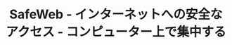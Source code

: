 ---
title: SafeWeb - インターネットへの安全なアクセス - コンピューター上で集中する
meta:
    description: SafeWebは、コンピューターとインターネット上に安全な環境を作成して、勉強や仕事に集中するのに役立ちます。
    image: /static/img/safeweb-app-tracking.jpg
header:
    part1: インターネットへの安全なアクセス
    part2: コンピューター上で集中する
    part3: とてもシンプル！
    part4: スマートフォンをクラウドで開き、フォーカスモードをオンにするだけで、職場や学校の時間帯に不適切なWebサイトやアプリケーションをブロックできます
    button1: ログイン
    button2: サインアップ
    button3: 無料ダウンロード
topic:
    head: 重要な機能
    part1: 集中な環境を作成す
    message1: 作業中に不適切なWebサイトをブロックします。勉強中はエンターテインメントアプリケーションをロックします。
    part2: 無駄な時間をリストする
    message2: インターネット上の時間またはアプリケーションの使用時間はリストに記録されます。
    part3: リアルタイムレポート
    message3: チャートde Web管理者のを使用して報告するか、ポリシーに違反している人の警告メールを送信しmasu.
feature:
    part1:
        head: 危険で悪意のあるWebサイトをブロックする
        message: 携帯電話の電源を入れるだけで、お子様がコンピューター、ゲーム、ソーシャルメディアで何をしているのかすぐにわかります.
        detail: リアルタイムのデータテーブルから、不適切なWebサイトや未使用のアプリをsugu にブロックできます。
        button: もっと読む
        url: blog/protecting-your-child-online
    part2:
        head: 勉強に集中するためにクリーンな環境を作ります
        message: オンラインのとき、面白くて魅力的なことがたくさんあると、子供たちは集中力を失います。 学習専用のウェブサイトとアプリのみのホワイトリストを作成します。
        detail: ゲームアプリやソーシャルネットワーキングサイトは放課後に再び使用されます。 ホワイトリストモードをオフにするか、モードを切り替えるタイミングを設定するだけです。
        button: もっと読む
        url: blog/focus-while-studying
    part3:
        head: コマンドをリモートで実行するようにコンピューターをコントロールする
        message: SafeWebはクラウドベースの開発であり、IT管理者のようにコンピューター上でPowerShellコマンドを実行できますが、コマンドはWebから送信されます。
        detail: 携帯電話を使用して、異なるコンピューター上のRPAロボットを同時に制御することもできます。 コンピューターでRPAを実行した結果は、Webダッシュボードで継続的に更新されます。
        button: もっと読む
        url: blog/remote-tagui-rpa
payment:
    title: 価格を確認してください
    unit: 人/月
    free:
        type: 無料
        price: 0
        service1: • 最大2台のコンピューター
        service2: • 最大4人/マシン
        service3: • フォーカスモードなし
        service4: • 安全なウェブはありません
        service5: • 無制限のダークウェブブロッキング
        button: すぐ使用
    standard:
        type: 標準
        price: 2
        service1: • 最大20台のコンピューター
        service2: • 最大40人/マシン
        service3: • フォーカスモードがあります
        service4: • 最大20の安全なWebサイト
        service5: • 無制限のダークウェブブロッキング
        button: すぐ使用
    premium:
        type: 高級
        price: 6
        service1: • 無制限の数のコンピューター
        service2: • 無制限の人数/マシン
        service3: • 自動的にフォーカスモードに入る
        service4: • 無制限の数の安全なWebサイト
        service5: • 無制限のダークウェブブロッキング
        button: すぐ使用
footer:
    title: 連絡
    part1: 問題がある、または機能についてコメントしたい、
    part2: 下記アドレスまでご連絡ください。
    part3: Eメール
    part4: 住所
    email: qa@safeweb.app
    phone: +84-989-550-390
    address: ベトナム、ハノイ
submit:
    name: 名前
    email: 電子メールアドレス
    message: コンテンツ
    button: 送信
---
